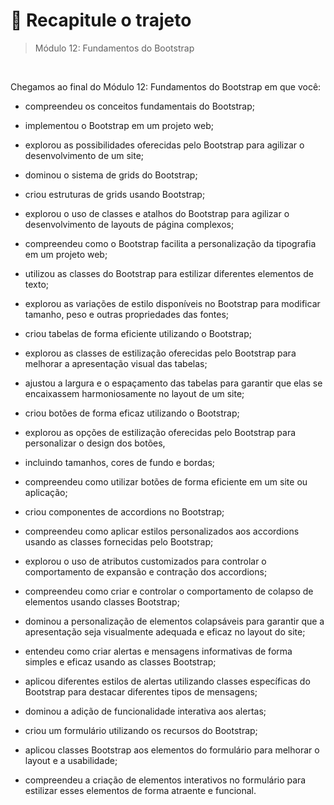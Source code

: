 # 📌 Recapitule o trajeto
> Módulo 12: Fundamentos do Bootstrap

<br>

Chegamos ao final do Módulo 12: Fundamentos do Bootstrap em que você:

- compreendeu os conceitos fundamentais do Bootstrap; 

- implementou o Bootstrap em um projeto web; 

- explorou as possibilidades oferecidas pelo Bootstrap para agilizar o desenvolvimento de um site; 

- dominou o sistema de grids do Bootstrap;

- criou estruturas de grids usando Bootstrap; 

- explorou o uso de classes e atalhos do Bootstrap para agilizar o desenvolvimento de layouts de página complexos; 

- compreendeu como o Bootstrap facilita a personalização da tipografia em um projeto web; 

- utilizou as classes do Bootstrap para estilizar diferentes elementos de texto; 

- explorou as variações de estilo disponíveis no Bootstrap para modificar tamanho, peso e outras propriedades das fontes; 

- criou tabelas de forma eficiente utilizando o Bootstrap; 

- explorou as classes de estilização oferecidas pelo Bootstrap para melhorar a apresentação visual das tabelas; 

- ajustou a largura e o espaçamento das tabelas para garantir que elas se encaixassem harmoniosamente no layout de um site; 

- criou botões de forma eficaz utilizando o Bootstrap; 

- explorou as opções de estilização oferecidas pelo Bootstrap para personalizar o design dos botões, 

- incluindo tamanhos, cores de fundo e bordas;
  
- compreendeu como utilizar botões de forma eficiente em um site ou aplicação; 

- criou componentes de accordions no Bootstrap; 

- compreendeu como aplicar estilos personalizados aos accordions usando as classes fornecidas pelo Bootstrap; 

- explorou o uso de atributos customizados para controlar o comportamento de expansão e contração dos accordions; 

- compreendeu como criar e controlar o comportamento de colapso de elementos usando classes Bootstrap; 

- dominou a personalização de elementos colapsáveis para garantir que a apresentação seja visualmente adequada e eficaz no layout do site; 

- entendeu como criar alertas e mensagens informativas de forma simples e eficaz usando as classes Bootstrap; 

- aplicou diferentes estilos de alertas utilizando classes específicas do Bootstrap para destacar diferentes tipos de mensagens; 

- dominou a adição de funcionalidade interativa aos alertas; 

- criou um formulário utilizando os recursos do Bootstrap; 

- aplicou classes Bootstrap aos elementos do formulário para melhorar o layout e a usabilidade; 


- compreendeu a criação de elementos interativos no formulário para estilizar esses elementos de forma atraente e funcional.